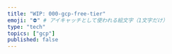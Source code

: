```yaml
---
title: "WIP: 000-gcp-free-tier"
emoji: "⛔" # アイキャッチとして使われる絵文字（1文字だけ）
type: "tech"
topics: ["gcp"]
published: false
---
```

